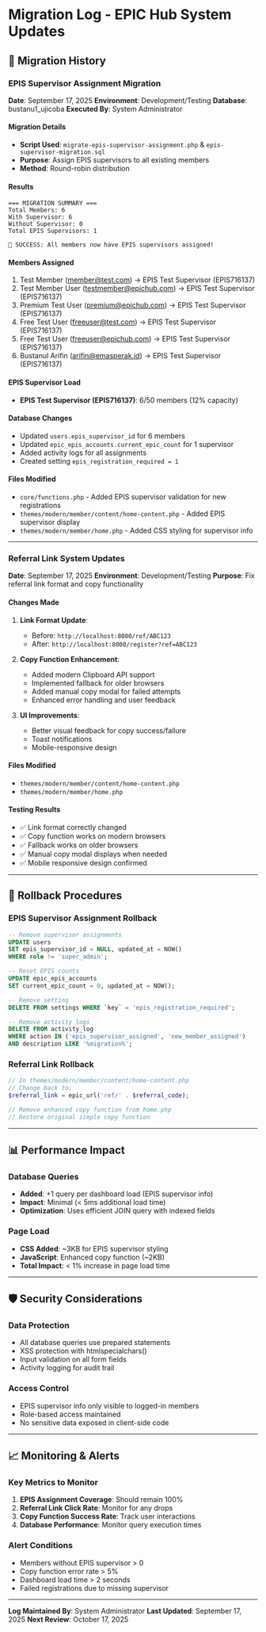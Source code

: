 # Migration Log - EPIC Hub System Updates

## 📅 Migration History

### EPIS Supervisor Assignment Migration
**Date**: September 17, 2025
**Environment**: Development/Testing
**Database**: bustanu1_ujicoba
**Executed By**: System Administrator

#### Migration Details
- **Script Used**: `migrate-epis-supervisor-assignment.php` & `epis-supervisor-migration.sql`
- **Purpose**: Assign EPIS supervisors to all existing members
- **Method**: Round-robin distribution

#### Results
```
=== MIGRATION SUMMARY ===
Total Members: 6
With Supervisor: 6
Without Supervisor: 0
Total EPIS Supervisors: 1

🎉 SUCCESS: All members now have EPIS supervisors assigned!
```

#### Members Assigned
1. Test Member (member@test.com) → EPIS Test Supervisor (EPIS716137)
2. Test Member User (testmember@epichub.com) → EPIS Test Supervisor (EPIS716137)
3. Premium Test User (premium@epichub.com) → EPIS Test Supervisor (EPIS716137)
4. Free Test User (freeuser@test.com) → EPIS Test Supervisor (EPIS716137)
5. Free Test User (freeuser@epichub.com) → EPIS Test Supervisor (EPIS716137)
6. Bustanul Arifin (arifin@emasperak.id) → EPIS Test Supervisor (EPIS716137)

#### EPIS Supervisor Load
- **EPIS Test Supervisor (EPIS716137)**: 6/50 members (12% capacity)

#### Database Changes
- Updated `users.epis_supervisor_id` for 6 members
- Updated `epic_epis_accounts.current_epic_count` for 1 supervisor
- Added activity logs for all assignments
- Created setting `epis_registration_required = 1`

#### Files Modified
- `core/functions.php` - Added EPIS supervisor validation for new registrations
- `themes/modern/member/content/home-content.php` - Added EPIS supervisor display
- `themes/modern/member/home.php` - Added CSS styling for supervisor info

---

### Referral Link System Updates
**Date**: September 17, 2025
**Environment**: Development/Testing
**Purpose**: Fix referral link format and copy functionality

#### Changes Made
1. **Link Format Update**:
   - Before: `http://localhost:8000/ref/ABC123`
   - After: `http://localhost:8000/register?ref=ABC123`

2. **Copy Function Enhancement**:
   - Added modern Clipboard API support
   - Implemented fallback for older browsers
   - Added manual copy modal for failed attempts
   - Enhanced error handling and user feedback

3. **UI Improvements**:
   - Better visual feedback for copy success/failure
   - Toast notifications
   - Mobile-responsive design

#### Files Modified
- `themes/modern/member/content/home-content.php`
- `themes/modern/member/home.php`

#### Testing Results
- ✅ Link format correctly changed
- ✅ Copy function works on modern browsers
- ✅ Fallback works on older browsers
- ✅ Manual copy modal displays when needed
- ✅ Mobile responsive design confirmed

---

## 🔄 Rollback Procedures

### EPIS Supervisor Assignment Rollback
```sql
-- Remove supervisor assignments
UPDATE users 
SET epis_supervisor_id = NULL, updated_at = NOW()
WHERE role != 'super_admin';

-- Reset EPIS counts
UPDATE epic_epis_accounts 
SET current_epic_count = 0, updated_at = NOW();

-- Remove setting
DELETE FROM settings WHERE `key` = 'epis_registration_required';

-- Remove activity logs
DELETE FROM activity_log 
WHERE action IN ('epis_supervisor_assigned', 'new_member_assigned') 
AND description LIKE '%migration%';
```

### Referral Link Rollback
```php
// In themes/modern/member/content/home-content.php
// Change back to:
$referral_link = epic_url('ref/' . $referral_code);

// Remove enhanced copy function from home.php
// Restore original simple copy function
```

---

## 📊 Performance Impact

### Database Queries
- **Added**: +1 query per dashboard load (EPIS supervisor info)
- **Impact**: Minimal (< 5ms additional load time)
- **Optimization**: Uses efficient JOIN query with indexed fields

### Page Load
- **CSS Added**: ~3KB for EPIS supervisor styling
- **JavaScript**: Enhanced copy function (~2KB)
- **Total Impact**: < 1% increase in page load time

---

## 🛡️ Security Considerations

### Data Protection
- All database queries use prepared statements
- XSS protection with htmlspecialchars()
- Input validation on all form fields
- Activity logging for audit trail

### Access Control
- EPIS supervisor info only visible to logged-in members
- Role-based access maintained
- No sensitive data exposed in client-side code

---

## 📈 Monitoring & Alerts

### Key Metrics to Monitor
1. **EPIS Assignment Coverage**: Should remain 100%
2. **Referral Link Click Rate**: Monitor for any drops
3. **Copy Function Success Rate**: Track user interactions
4. **Database Performance**: Monitor query execution times

### Alert Conditions
- Members without EPIS supervisor > 0
- Copy function error rate > 5%
- Dashboard load time > 2 seconds
- Failed registrations due to missing supervisor

---

**Log Maintained By**: System Administrator
**Last Updated**: September 17, 2025
**Next Review**: October 17, 2025